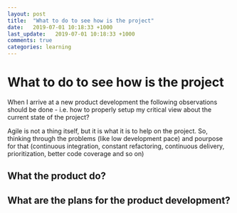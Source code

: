 ```yaml
---
layout: post
title:  "What to do to see how is the project"
date:   2019-07-01 10:18:33 +1000
last_update:   2019-07-01 10:18:33 +1000
comments: true
categories: learning
---
```


# What to do to see how is the project

When I arrive at a new product development the following observations should be
done - i.e. how to properly setup my critical view about the current state of
the project?

Agile is not a thing itself, but it is what it is to help on the project. So,
thinking through the problems (like low development pace) and pourpose for that
(continuous integration, constant refactoring, continuous delivery,
prioritization, better code coverage and so on)

## What the product do?

## What are the plans for the product development?



